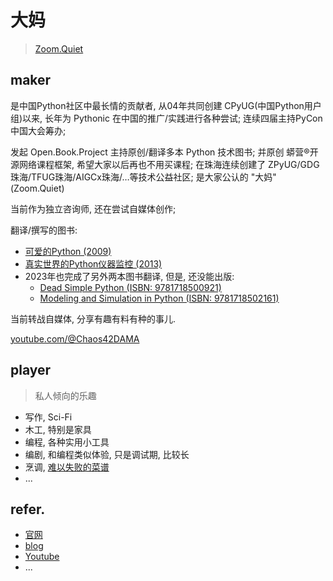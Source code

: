 # 大妈
> [Zoom.Quiet](zoomquiet+ism@gmail.com)

## maker

是中国Python社区中最长情的贡献者, 
从04年共同创建 CPyUG(中国Python用户组)以来,
长年为 Pythonic 在中国的推广/实践进行各种尝试;
连续四届主持PyCon中国大会筹办;

发起 Open.Book.Project 主持原创/翻译多本 Python 技术图书;
并原创 蟒营®开源网络课程框架, 希望大家以后再也不用买课程;
在珠海连续创建了 ZPyUG/GDG珠海/TFUG珠海/AIGCx珠海/…等技术公益社区;
是大家公认的 "大妈"(Zoom.Quiet)

当前作为独立咨询师, 还在尝试自媒体创作;

翻译/撰写的图书:

- [可爱的Python (2009)](https://book.douban.com/subject/3884108/)
- [真实世界的Python仪器监控 (2013)](https://book.douban.com/subject/20773481/)
- 2023年也完成了另外两本图书翻译, 但是, 还没能出版:
    + [Dead Simple Python (ISBN: 9781718500921)](https://book.douban.com/subject/36198571/)
    + [Modeling and Simulation in Python (ISBN: 9781718502161)](https://book.douban.com/subject/35591249/)

当前转战自媒体, 分享有趣有料有种的事儿.

[youtube.com/@Chaos42DAMA](https://www.youtube.com/@Chaos42DAMA)

## player
> 私人倾向的乐趣


- 写作, Sci-Fi
- 木工, 特别是家具
- 编程, 各种实用小工具
- 编剧, 和编程类似体验, 只是调试期, 比较长
- 烹调, [难以失败的菜谱](https://www.youtube.com/playlist?list=PLbUdpHqxsZwFLO9L7sT67pyD2goPNZmQJ)
- ...


## refer.

- [官网](https://zoomquiet.io)
- [blog](https://blog.zoomquiet.io/)
- [Youtube](https://www.youtube.com/@Chaos42DAMA)
- ...